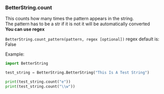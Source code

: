 ### BetterString.count
This counts how many times the pattern appears in the string.    
The pattern has to be a str if it is not it will be automatically converted    
**You can use regex**

`BetterString.count_pattern(pattern, regex [optional])`
regex default is: False    

Example:
```python 
import BetterString

test_string = BetterString.BetterString("This Is A Test String")

print(test_string.count("e"))
print(test_string.count("\\w"))
```

